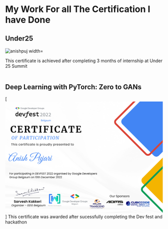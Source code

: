 # My Work For all The Certification I have Done

## Under25
<p><img align="center" src="https://github.com/Anishpuj/Certificates/assets/98417394/a069a0e0-8cf6-461b-814e-54d178376af6" alt="anishpuj width="500" height="500"/></p> 
This certificate is achieved after completing 3 months of internship at Under 25 Summit<br> <br>




## Deep Learning with PyTorch: Zero to GANs
[![deepLearning](./Certificate/GDG.png)]
This certificate was awarded after sucessfully completing the Dev fest and hackathon 
